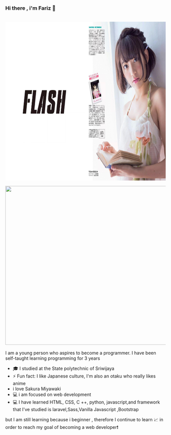 ### Hi there , i'm Fariz 👋




<br> <img src="https://raw.githubusercontent.com/xvbnm48/xvbnm48/main/wp3783108-sakura-miyawaki-wallpapers.jpg" alt="miyawaki" height="500px" width="1000px"></br>

<!--
**xvbnm48/xvbnm48** is a ✨ _special_ ✨ repository because its `README.md` (this file) appears on your GitHub profile.

Here are some ideas to get you started:

- 🔭 I’m currently working on ...
- 🌱 I’m currently learning ...
- 👯 I’m looking to collaborate on ...
- 🤔 I’m looking for help with ...
- 💬 Ask me about ...
- 📫 How to reach me: ...
- 😄 Pronouns: ...
- ⚡ Fun fact: ...
-->

<a href="https://wakatime.com"><img src="https://wakatime.com/share/@2ed7ad1c-d86e-4496-8045-e0f78b463d4d/6ad22fb0-de4d-4486-9fcd-bb87b862d9f3.png" height="500px" width="800px" /></a>

I am a young person who aspires to become a programmer. I have been self-taught learning programming for 3 years

- 🎓 I studied at the State polytechnic of Sriwijaya
- ⚡ Fun fact: I like Japanese culture, I'm also an otaku who really likes anime
- i love Sakura Miyawaki
- 💻 i am focused on web development
- 💻 I have learned HTML, CSS, C ++, python, javascript,and framework that I've studied is laravel,Sass,Vanilla Javascript ,Bootstrap

but I am still learning because i beginner , therefore I continue to learn 📈 in order to reach my goal of becoming a web developer❗
